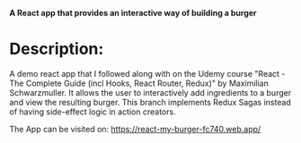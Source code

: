 **A React app that provides an interactive way of building a burger**

# Description:
A demo react app that I followed along with on the Udemy course "React - The Complete Guide (incl Hooks, React Router, Redux)" by Maximilian Schwarzmuller. It allows the user to interactively add ingredients to a burger and view the resulting burger. This branch implements Redux Sagas instead of having side-effect logic in action creators.

The App can be visited on: https://react-my-burger-fc740.web.app/
